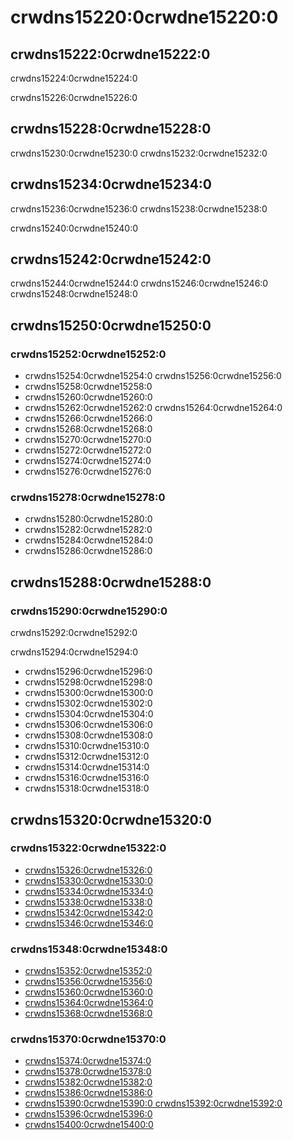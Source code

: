 # crwdns15220:0crwdne15220:0
## crwdns15222:0crwdne15222:0
crwdns15224:0crwdne15224:0

crwdns15226:0crwdne15226:0

## crwdns15228:0crwdne15228:0
crwdns15230:0crwdne15230:0 crwdns15232:0crwdne15232:0

## crwdns15234:0crwdne15234:0
crwdns15236:0crwdne15236:0 crwdns15238:0crwdne15238:0

crwdns15240:0crwdne15240:0

## crwdns15242:0crwdne15242:0
crwdns15244:0crwdne15244:0 crwdns15246:0crwdne15246:0 crwdns15248:0crwdne15248:0

## crwdns15250:0crwdne15250:0
### crwdns15252:0crwdne15252:0
- crwdns15254:0crwdne15254:0 crwdns15256:0crwdne15256:0
- crwdns15258:0crwdne15258:0
- crwdns15260:0crwdne15260:0
- crwdns15262:0crwdne15262:0 crwdns15264:0crwdne15264:0
- crwdns15266:0crwdne15266:0
- crwdns15268:0crwdne15268:0
- crwdns15270:0crwdne15270:0
- crwdns15272:0crwdne15272:0
- crwdns15274:0crwdne15274:0
- crwdns15276:0crwdne15276:0

### crwdns15278:0crwdne15278:0
- crwdns15280:0crwdne15280:0
- crwdns15282:0crwdne15282:0
- crwdns15284:0crwdne15284:0
- crwdns15286:0crwdne15286:0

## crwdns15288:0crwdne15288:0
### crwdns15290:0crwdne15290:0
crwdns15292:0crwdne15292:0

crwdns15294:0crwdne15294:0
- crwdns15296:0crwdne15296:0
- crwdns15298:0crwdne15298:0
- crwdns15300:0crwdne15300:0
- crwdns15302:0crwdne15302:0
- crwdns15304:0crwdne15304:0
- crwdns15306:0crwdne15306:0
- crwdns15308:0crwdne15308:0
- crwdns15310:0crwdne15310:0
- crwdns15312:0crwdne15312:0
- crwdns15314:0crwdne15314:0
- crwdns15316:0crwdne15316:0
- crwdns15318:0crwdne15318:0

## crwdns15320:0crwdne15320:0
### crwdns15322:0crwdne15322:0
- [crwdns15326:0crwdne15326:0](crwdns15324:0crwdne15324:0)
- [crwdns15330:0crwdne15330:0](crwdns15328:0crwdne15328:0)
- [crwdns15334:0crwdne15334:0](crwdns15332:0crwdne15332:0)
- [crwdns15338:0crwdne15338:0](crwdns15336:0crwdne15336:0)
- [crwdns15342:0crwdne15342:0](crwdns15340:0crwdne15340:0)
- [crwdns15346:0crwdne15346:0](crwdns15344:0crwdne15344:0)

### crwdns15348:0crwdne15348:0
- [crwdns15352:0crwdne15352:0](crwdns15350:0crwdne15350:0)
- [crwdns15356:0crwdne15356:0](crwdns15354:0crwdne15354:0)
- [crwdns15360:0crwdne15360:0](crwdns15358:0crwdne15358:0)
- [crwdns15364:0crwdne15364:0](crwdns15362:0crwdne15362:0)
- [crwdns15368:0crwdne15368:0](crwdns15366:0crwdne15366:0)

### crwdns15370:0crwdne15370:0
- [crwdns15374:0crwdne15374:0](crwdns15372:0crwdne15372:0)
- [crwdns15378:0crwdne15378:0](crwdns15376:0crwdne15376:0)
- [crwdns15382:0crwdne15382:0](crwdns15380:0crwdne15380:0)
- [crwdns15386:0crwdne15386:0](crwdns15384:0crwdne15384:0)
- [crwdns15390:0crwdne15390:0 crwdns15392:0crwdne15392:0](crwdns15388:0crwdne15388:0)
- [crwdns15396:0crwdne15396:0](crwdns15394:0crwdne15394:0)
- [crwdns15400:0crwdne15400:0](crwdns15398:0crwdne15398:0)
